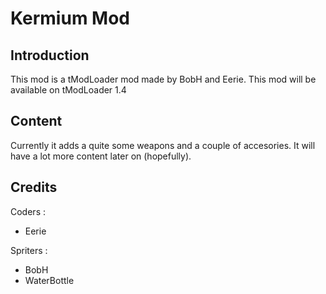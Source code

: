 # Kermium Mod
## Introduction
This mod is a tModLoader mod made by BobH and Eerie.
This mod will be available on tModLoader 1.4 

## Content
Currently it adds a quite some weapons and a couple of accesories. It will have a lot more content later on (hopefully).

## Credits
Coders : 
- Eerie

Spriters : 
- BobH
- WaterBottle




